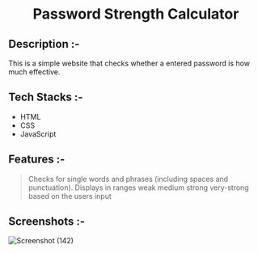 # <p align="center">Password Strength Calculator</p>

## Description :-

This is a simple website that checks whether a entered password is how much effective.

## Tech Stacks :-

- HTML
- CSS
- JavaScript

## Features :-

> Checks for single words and phrases (including spaces and punctuation).
Displays in ranges weak medium strong very-strong based on the users input


## Screenshots :-
![Screenshot (142)](https://github.com/Rakesh9100/CalcDiverse/assets/137087363/ba95ecc9-3158-4747-8c3e-e92111f52876)


